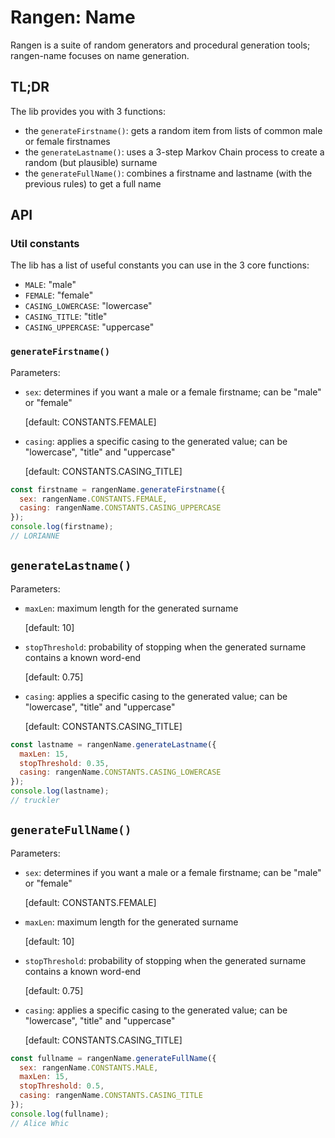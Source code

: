 # Rangen: Name

Rangen is a suite of random generators and procedural generation tools; rangen-name focuses on name generation.

## TL;DR

The lib provides you with 3 functions:

- the `generateFirstname()`: gets a random item from lists of common male or female firstnames
- the `generateLastname()`: uses a 3-step Markov Chain process to create a random (but plausible) surname
- the `generateFullName()`: combines a firstname and lastname (with the previous rules) to get a full name

## API

### Util constants

The lib has a list of useful constants you can use in the 3 core functions:

- `MALE`: "male"
- `FEMALE`: "female"
- `CASING_LOWERCASE`: "lowercase"
- `CASING_TITLE`: "title"
- `CASING_UPPERCASE`: "uppercase"

### `generateFirstname()`

Parameters:

- `sex`: determines if you want a male or a female firstname; can be "male" or "female"
  
  [default: CONSTANTS.FEMALE]
- `casing`: applies a specific casing to the generated value; can be "lowercase", "title" and "uppercase"
  
  [default: CONSTANTS.CASING_TITLE]

```js
const firstname = rangenName.generateFirstname({
  sex: rangenName.CONSTANTS.FEMALE,
  casing: rangenName.CONSTANTS.CASING_UPPERCASE
});
console.log(firstname);
// LORIANNE
```

## `generateLastname()`

Parameters:

- `maxLen`: maximum length for the generated surname
  
  [default: 10]
- `stopThreshold`: probability of stopping when the generated surname contains a known word-end
  
  [default: 0.75]
- `casing`: applies a specific casing to the generated value; can be "lowercase", "title" and "uppercase"
  
  [default: CONSTANTS.CASING_TITLE]

```js
const lastname = rangenName.generateLastname({
  maxLen: 15,
  stopThreshold: 0.35,
  casing: rangenName.CONSTANTS.CASING_LOWERCASE
});
console.log(lastname);
// truckler
```

## `generateFullName()`

Parameters:

- `sex`: determines if you want a male or a female firstname; can be "male" or "female"
  
  [default: CONSTANTS.FEMALE]
- `maxLen`: maximum length for the generated surname
  
  [default: 10]
- `stopThreshold`: probability of stopping when the generated surname contains a known word-end
  
  [default: 0.75]
- `casing`: applies a specific casing to the generated value; can be "lowercase", "title" and "uppercase"
  
  [default: CONSTANTS.CASING_TITLE]

```js
const fullname = rangenName.generateFullName({
  sex: rangenName.CONSTANTS.MALE,
  maxLen: 15,
  stopThreshold: 0.5,
  casing: rangenName.CONSTANTS.CASING_TITLE
});
console.log(fullname);
// Alice Whic
```
